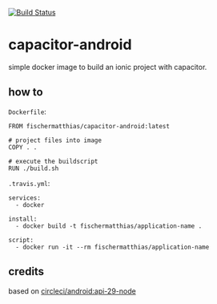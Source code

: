 [![Build Status](https://travis-ci.com/fischer-matthias/capacitor-android.svg?branch=master)](https://travis-ci.com/fischer-matthias/capacitor-android)

# capacitor-android

simple docker image to build an ionic project with capacitor.

## how to

`Dockerfile`:

```
FROM fischermatthias/capacitor-android:latest

# project files into image
COPY . .

# execute the buildscript
RUN ./build.sh
```

`.travis.yml`:

```
services:
  - docker

install:
  - docker build -t fischermatthias/application-name .

script:
  - docker run -it --rm fischermatthias/application-name
```

## credits

based on [circleci/android:api-29-node](https://hub.docker.com/r/circleci/android)
